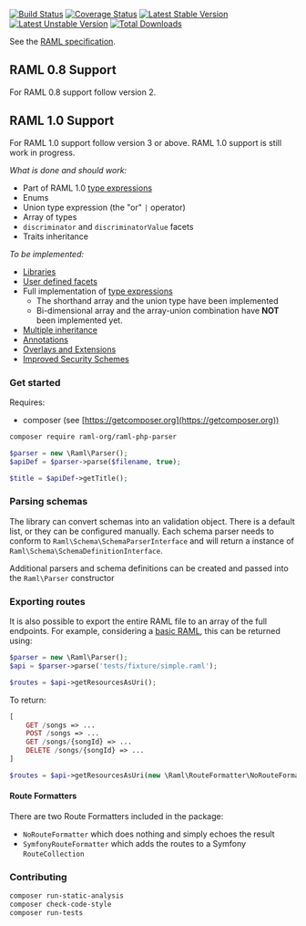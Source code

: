 [![Build Status](https://api.travis-ci.org/raml-org/raml-php-parser.svg?branch=master)](https://www.travis-ci.org/raml-org/raml-php-parser)
[![Coverage Status](https://coveralls.io/repos/github/raml-org/raml-php-parser/badge.svg?branch=master)](https://coveralls.io/github/raml-org/raml-php-parser?branch=master)
[![Latest Stable Version](https://poser.pugx.org/raml-org/raml-php-parser/v/stable)](https://packagist.org/packages/raml-org/raml-php-parser)
[![Latest Unstable Version](https://poser.pugx.org/raml-org/raml-php-parser/v/unstable)](https://packagist.org/packages/raml-org/raml-php-parser)
[![Total Downloads](https://poser.pugx.org/raml-org/raml-php-parser/downloads)](https://packagist.org/packages/raml-org/raml-php-parser)

See the [RAML specification](https://github.com/raml-org/raml-spec).

## RAML 0.8 Support
For RAML 0.8 support follow version 2.

## RAML 1.0 Support
For RAML 1.0 support follow version 3 or above. RAML 1.0 support is still work in progress.

_What is done and should work:_
  - Part of RAML 1.0 [type expressions](https://github.com/raml-org/raml-spec/blob/master/versions/raml-10/raml-10.md/#type-expressions)
  - Enums
  - Union type expression (the "or" `|` operator)
  - Array of types
  - `discriminator` and `discriminatorValue` facets
  - Traits inheritance

_To be implemented:_
  - [Libraries](https://github.com/raml-org/raml-spec/blob/master/versions/raml-10/raml-10.md/#libraries)
  - [User defined facets](https://github.com/raml-org/raml-spec/blob/master/versions/raml-10/raml-10.md/#user-defined-facets)
  - Full implementation of [type expressions](https://github.com/raml-org/raml-spec/blob/master/versions/raml-10/raml-10.md/#type-expressions)
	- The shorthand array and the union type have been implemented
	- Bi-dimensional array and the array-union combination have **NOT** been implemented yet.
  - [Multiple inheritance](https://github.com/raml-org/raml-spec/blob/master/versions/raml-10/raml-10.md/#multiple-inheritance)
  - [Annotations](https://github.com/raml-org/raml-spec/blob/master/versions/raml-10/raml-10.md/#annotations)
  - [Overlays and Extensions](https://github.com/raml-org/raml-spec/blob/master/versions/raml-10/raml-10.md/#overlays-and-extensions)
  - [Improved Security Schemes](https://github.com/raml-org/raml-spec/blob/master/versions/raml-10/raml-10.md/#security-schemes)

### Get started
Requires:

- composer (see [https://getcomposer.org](https://getcomposer.org))
 
```bash
composer require raml-org/raml-php-parser
```

```php
$parser = new \Raml\Parser();
$apiDef = $parser->parse($filename, true);

$title = $apiDef->getTitle();
```

### Parsing schemas
The library can convert schemas into an validation object. There is a default list, or they can be configured manually.
Each schema parser needs to conform to `Raml\Schema\SchemaParserInterface` and will return a instance of 
`Raml\Schema\SchemaDefinitionInterface`.

Additional parsers and schema definitions can be created and passed into the `Raml\Parser` constructor

### Exporting routes
It is also possible to export the entire RAML file to an array of the full endpoints. For example, considering
a [basic RAML](https://github.com/raml-org/raml-php-parser/blob/master/tests/fixture/simple.raml), this can be
returned using:


```php
$parser = new \Raml\Parser();
$api = $parser->parse('tests/fixture/simple.raml');

$routes = $api->getResourcesAsUri();
```

To return:
```php
[
    GET /songs => ...
    POST /songs => ...
    GET /songs/{songId} => ...
    DELETE /songs/{songId} => ...
]

$routes = $api->getResourcesAsUri(new \Raml\RouteFormatter\NoRouteFormatter());
```

#### Route Formatters
There are two Route Formatters included in the package:

- `NoRouteFormatter` which does nothing and simply echoes the result
- `SymfonyRouteFormatter` which adds the routes to a Symfony `RouteCollection`

### Contributing
```bash
composer run-static-analysis
composer check-code-style
composer run-tests
```
